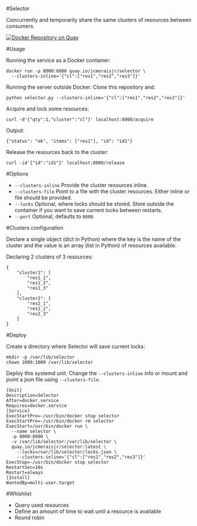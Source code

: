 #Selector

Concurrently and temporarily share the same clusters of resources between consumers.

[![Docker Repository on Quay](https://quay.io/repository/jcmoraisjr/selector/status "Docker Repository on Quay")](https://quay.io/repository/jcmoraisjr/selector)

#Usage

Running the service as a Docker container:

    docker run -p 8000:8000 quay.io/jcmoraisjr/selector \
      --clusters-inline='{"cl":["res1","res2","res3"]}'

Running the server outside Docker. Clone this repository and:

    python selector.py --clusters-inline='{"cl":["res1","res2","res3"]}'

Acquire and lock some resources:

    curl -d'{"qty":1,"cluster":"cl"}' localhost:8000/acquire

Output:

    {"status": "ok", "items": ["res1"], "id": "id1"}

Release the resources back to the cluster:

    curl -id'{"id":"id1"}' localhost:8000/release

#Options

* `--clusters-inline` Provide the cluster resources inline.
* `--clusters-file` Point to a file with the cluster resources. Either inline or file should be provided.
* `--locks` Optional, where locks should be stored. Store outside the container if you want to save current locks between restarts.
* `--port` Optional, defaults to `8000`.

#Clusters configuration

Declare a single object (dict in Python) where the key is the name of the cluster and the value is an array (list in Python) of resources available.

Declaring 2 clusters of 3 resources:

    {
        "cluster1": [
            "res1_1",
            "res1_2",
            "res1_3"
        ],
        "cluster2": [
            "res2_1",
            "res2_2",
            "res2_3"
        ]
    }

#Deploy

Create a directory where Selector will save current locks:

    mkdir -p /var/lib/selector
    chown 1000:1000 /var/lib/selector

Deploy this systemd unit. Change the `--clusters-inline` info or mount and point a json file using `--clusters-file`.

    [Unit]
    Description=Selector
    After=docker.service
    Requires=docker.service
    [Service]
    ExecStartPre=-/usr/bin/docker stop selector
    ExecStartPre=-/usr/bin/docker rm selector
    ExecStart=/usr/bin/docker run \
      --name selector \
      -p 8000:8000 \
      -v /var/lib/selector:/var/lib/selector \
      quay.io/jcmoraisjr/selector:latest \
        --locks=/var/lib/selector/locks.json \
        --clusters-inline='{"cl":["res1","res2","res3"]}'
    ExecStop=-/usr/bin/docker stop selector
    RestartSec=10s
    Restart=always
    [Install]
    WantedBy=multi-user.target

#Whishlist

* Query used resources
* Define an amount of time to wait until a resource is available
* Round robin
